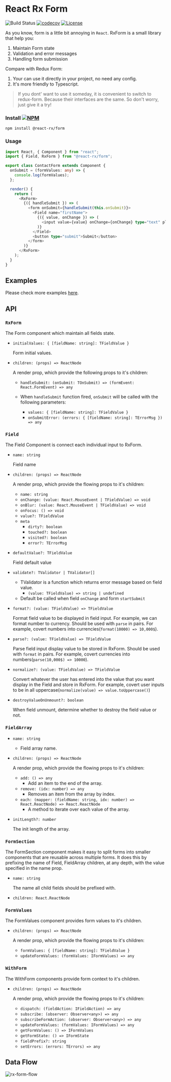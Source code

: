 # React Rx Form 

![Build Status](https://github.com/reeli/react-rx-form/actions/workflows/deploy.yml/badge.svg)
[![codecov](https://codecov.io/gh/reeli/react-rx-form/branch/master/graph/badge.svg?style=flat-square)](https://codecov.io/gh/reeli/react-rx-form)
[![License](https://img.shields.io/npm/l/@react-rx/form.svg?style=flat-square)](https://npmjs.org/package/@react-rx/form)

As you know, form is a little bit annoying in `React`. RxForm is a small library that help you:

1. Maintain Form state
2. Validation and error messages
3. Handling form submission

Compare with Redux Form:

1. Your can use it directly in your project, no need any config.
2. It's more friendly to Typescript.

> If you dont' want to use it someday, it is convenient to switch to redux-form. Because their interfaces are the same. So don't worry, just give it a try!
  

### Install [![NPM](https://img.shields.io/npm/v/@react-rx/form.svg?style=flat-square)](https://npmjs.org/package/@react-rx/form)

`npm install @react-rx/form`

### Usage

```ts
import React, { Component } from "react";
import { Field, RxForm } from "@react-rx/form";

export class ContactForm extends Component {
  onSubmit = (formValues: any) => {
    console.log(formValues);
  };

  render() {
    return (
      <RxForm>
        {({ handleSubmit }) => (
          <form onSubmit={handleSubmit(this.onSubmit)}>
            <Field name="firstName">
              {({ value, onChange }) => (
                <input value={value} onChange={onChange} type="text" placeholder="First Name" />
              )}
            </Field>
            <button type="submit">Submit</button>
          </form>
        )}
      </RxForm>
    );
  }
}
```
## Examples

Please check more examples [here](http://react-rx-form.surge.sh).

## API

### `RxForm`

The Form component which maintain all fields state.

- `initialValues: { [fieldName: string]: TFieldValue }`

  Form initial values.

- `children: (props) => ReactNode`

  A render prop, which provide the following props to it's children:

  - `handleSubmit: (onSubmit: TOnSubmit) => (formEvent: React.FormEvent) => any`

  - When `handleSubmit` function fired, `onSubmit` will be called with the following parameters: 
 	 - `values: { [fieldName: string]: TFieldValue }`
 	 - `onSubmitError: (errors: { [fieldName: string]: TErrorMsg }) => any`

### `Field`

The Field Component is connect each individual input to RxForm.

- `name: string`
  
  Field name
  
- `children: (props) => ReactNode`

  A render prop, which provide the flowing props to it's children:

	- `name: string`
	- `onChange: (value: React.MouseEvent | TFieldValue) => void`
	- `onBlur: (value: React.MouseEvent | TFieldValue) => void`
	- `onFocus: () => void`
	- `value?: TFieldValue`
	- `meta`
	  - `dirty?: boolean`
	  - `touched?: boolean`
	  - `visited?: boolean`
	  - `error?: TErrorMsg`

- `defaultValue?: TFieldValue` 
	
	Field default value
	
- `validate?: TValidator | TValidator[]`
	- TValidator is a function which returns error message based on field value. 
		- `(value: TFieldValue) => string | undefined` 
	- Default be called when field `onChange` and form `startSubmit`

- `format?: (value: TFieldValue) => TFieldValue`
  
  Format field value to be displayed in field input. For example, we can format number to currency. Should be used with `parse` in pairs. For example, covert numbers into currencies(`format(10000) => 10,000$`). 
  
- `parse?: (value: TFieldValue) => TFieldValue`
  
  Parse field input display value to be stored in RxForm. Should be used with `format` in pairs. For example, covert currencies into numbers(`parse(10,000$) => 10000`).
  
- `normalize?: (value: TFieldValue) => TFieldValue` 
  
  Convert whatever the user has entered into the value that you want display in the Field and store in RxForm. For example, covert user inputs to be in all uppercase(`normalize(value) => value.toUppercase()`)    
  
- `destroyValueOnUnmount?: boolean` 

 	When field unmount, determine whether to destroy the field value or not.
 	
### `FieldArray`

 - `name: string`
	 - 	Field array name.
- `children: (props) => ReactNode`
	 
	 A render prop, which provide the flowing props to it's children:
	 
	- `add: () => any`
		- Add an item to the end of the array.
	- `remove: (idx: number) => any`
		- Removes an item from the array by index.
	- `each: (mapper: (fieldName: string, idx: number) => React.ReactNode) => React.ReactNode`
		- A method to iterate over each value of the array.
 - `initLength?: number`
	 
	 The init length of the array.
	 
### `FormSection`

The FormSection component makes it easy to split forms into smaller components that are reusable across multiple forms. It does this by prefixing the name of Field, FieldArray children, at any depth, with the value specified in the name prop.

-  `name: string`

	The name all child fields should be prefixed with.
	
-  `children: React.ReactNode`
	 
### `FormValues`

The FormValues component provides form values to it's children.

- `children: (props) => ReactNode`

	A render prop, which provide the flowing props to it's children:
	
	- `formValues: { [fieldName: string]: TFieldValue }`
   - `updateFormValues: (formValues: IFormValues) => any`

### `WithForm`

The WithForm components provide form context to it's children.

- `children: (props) => ReactNode`

	A render prop, which provide the flowing props to it's children:

  - `dispatch: (fieldAction: IFieldAction) => any`
  - `subscribe: (observer: Observer<any>) => any`
  - `subscribeFormAction: (observer: Observer<any>) => any`
  - `updateFormValues: (formValues: IFormValues) => any`
  - `getFormValues: () => IFormValues`
  - `getFormState: () => IFormState`
  - `fieldPrefix?: string`
  - `setErrors: (errors: TErrors) => any`


## Data Flow

![rx-form-flow](./docs/rx-form-flow.svg)
